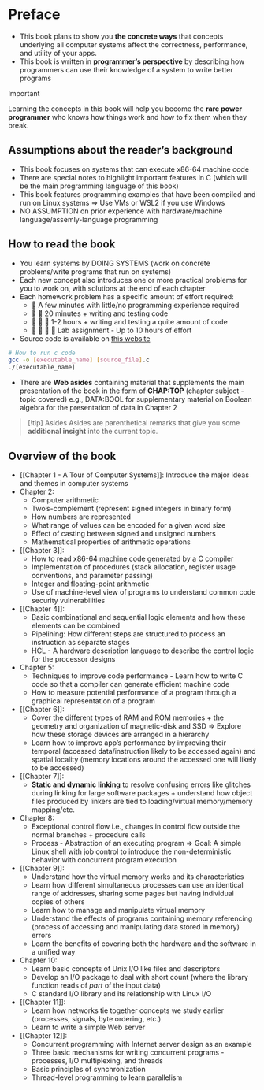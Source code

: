 # Preface

- This book plans to show you **the concrete ways** that concepts underlying all computer systems affect the correctness, performance, and utility of your apps.
- This book is written in **programmer’s perspective** by describing how programmers can use their knowledge of a system to write better programs

> [!important]
> 
> Learning the concepts in this book will help you become the **rare power programmer** who knows how things work and how to fix them when they break.

## Assumptions about the reader’s background

- This book focuses on systems that can execute x86-64 machine code
- There are special notes to highlight important features in C (which will be the main programming language of this book)
- This book features programming examples that have been compiled and run on Linux systems => Use VMs or WSL2 if you use Windows
- NO ASSUMPTION on prior experience with hardware/machine language/assemly-language programming

## How to read the book

- You learn systems by DOING SYSTEMS (work on concrete problems/write programs that run on systems)
- Each new concept also introduces one or more practical problems for you to work on, with solutions at the end of each chapter
- Each homework problem has a specific amount of effort required:
	- 🔺 A few minutes with little/no programming experience required
	- 🔺 🔺 20 minutes + writing and testing code
	- 🔺 🔺 🔺 1-2 hours + writing and testing a quite amount of code
	- 🔺 🔺 🔺 🔺 Lab assignment - Up to 10 hours of effort
- Source code is available on [this website](http://csapp.cs.cmu.edu/3e/students.html)

```bash
# How to run c code
gcc -o [executable_name] [source_file].c
./[executable_name]
```

- There are **Web asides** containing material that supplements the main presentation of the book in the form of **CHAP:TOP** (chapter subject - topic covered) e.g., DATA:BOOL for supplementary material on Boolean algebra for the presentation of data in Chapter 2

> [!tip] Asides
> Asides are parenthetical remarks that give you some **additional insight** into the current topic.
> 

## Overview of the book

- [[Chapter 1 - A Tour of Computer Systems]]: Introduce the major ideas and themes in computer systems
- Chapter 2: 
	- Computer arithmetic
	- Two’s-complement (represent signed integers in binary form)
	- How numbers are represented
	- What range of values can be encoded for a given word size
	- Effect of casting between signed and unsigned numbers
	- Mathematical properties of arithmetic operations
- [[Chapter 3]]:
	- How to read x86-64 machine code generated by a C compiler
	- Implementation of procedures (stack allocation, register usage conventions, and parameter passing)
	- Integer and floating-point arithmetic
	- Use of machine-level view of programs to understand common code security vulnerabilities
- [[Chapter 4]]:
	- Basic combinational and sequential logic elements and how these elements can be combined
	- Pipelining: How different steps are structured to process an instruction as separate stages
	- HCL - A hardware description language to describe the control logic for the processor designs
- Chapter 5:
	- Techniques to improve code performance - Learn how to write C code so that a compiler can generate efficient machine code
	- How to measure potential performance of a program through a graphical representation of a program
- [[Chapter 6]]:
	- Cover the different types of RAM and ROM memories + the geometry and organization of magnetic-disk and SSD => Explore how these storage devices are arranged in a hierarchy
	- Learn how to improve app’s performance by improving their temporal (accessed data/instruction likely to be accessed again) and spatial locality (memory locations around the accessed one will likely to be accessed)
- [[Chapter 7]]:
	- **Static and dynamic linking** to resolve confusing errors like glitches during linking for large software packages + understand how object files produced by linkers are tied to loading/virtual memory/memory mapping/etc.
- Chapter 8:
	- Exceptional control flow i.e., changes in control flow outside the normal branches + procedure calls
	- Process - Abstraction of an executing program => Goal: A simple Linux shell with job control to introduce the non-deterministic behavior with concurrent program execution
- [[Chapter 9]]:
	- Understand how the virtual memory works and its characteristics
	- Learn how different simultaneous processes can use an identical range of addresses, sharing some pages but having individual copies of others
	- Learn how to manage and manipulate virtual memory
	- Understand the effects of programs containing memory referencing (process of accessing and manipulating data stored in memory) errors
	- Learn the benefits of covering both the hardware and the software in a unified way
- Chapter 10:
	- Learn basic concepts of Unix I/O like files and descriptors
	- Develop an I/O package to deal with short count (where the library function reads of *part* of the input data)
	- C standard I/O library and its relationship with Linux I/O
- [[Chapter 11]]:
	- Learn how networks tie together concepts we study earlier (processes, signals, byte ordering, etc.)
	- Learn to write a simple Web server
- [[Chapter 12]]:
	-  Concurrent programming with Internet server design as an example
	-  Three basic mechanisms for writing concurrent programs - processes, I/O multiplexing, and threads
	- Basic principles of synchronization
	- Thread-level programming to learn parallelism